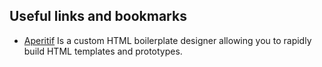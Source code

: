 ## Useful links and bookmarks

* [Aperitif](https://aperitif.io/) Is a custom HTML boilerplate designer allowing you to rapidly build HTML templates and prototypes.
